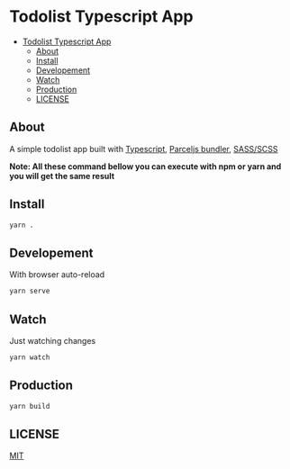 # Todolist Typescript App

- [Todolist Typescript App](#todolist-typescript-app)
  - [About](#about)
  - [Install](#install)
  - [Developement](#developement)
  - [Watch](#watch)
  - [Production](#production)
  - [LICENSE](#license)

## About

A simple todolist app built with [Typescript](https://www.typescriptlang.org/), [Parceljs bundler](https://parceljs.org/), [SASS/SCSS](https://sass-lang.com/)

**Note: All these command bellow you can execute with npm or yarn and you will get the same result**

## Install

```sh
yarn .
```

## Developement

With browser auto-reload

```sh
yarn serve
```

## Watch

Just watching changes

```sh
yarn watch
```

## Production

```sh
yarn build
```

## LICENSE

[MIT](./LICENSE)
